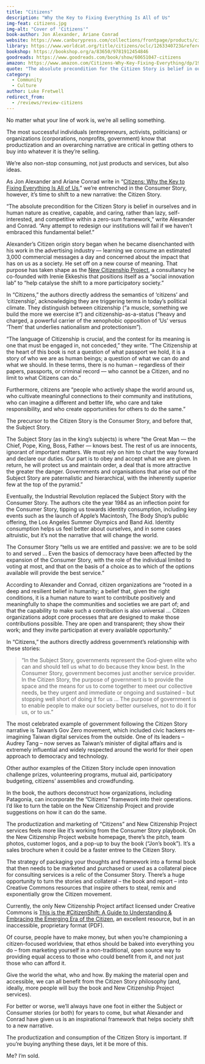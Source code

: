 ```yaml
---
title: "Citizens"
description: "Why the Key to Fixing Everything Is All of Us"
img-feat: citizens.jpg
img-alt: "Cover of 'Citizens'"
book-author: Jon Alexander, Ariane Conrad
website: https://www.canburypress.com/collections/frontpage/products/citizens-by-jon-alexander
library: https://www.worldcat.org/title/citizens/oclc/1263340723&referer=brief_results
bookshop: https://bookshop.org/a/83650/9781912454846
goodreads: https://www.goodreads.com/book/show/60651047-citizens
amazon: https://www.amazon.com/Citizens-Why-Key-Fixing-Everything/dp/191245484X
quote: "The absolute precondition for the Citizen Story is belief in ourselves and in human nature as creative, capable, and caring, rather than lazy, self-interested, and competitive within a zero-sum framework."
category:
  - Community
  - Culture
author: Luke Fretwell
redirect_from:
  - /reviews/review-citizens
---
```


No matter what your line of work is, we’re all selling something.

The most successful individuals (entrepreneurs, activists, politicians) or organizations (corporations, nonprofits, government) know that productization and an overarching narrative are critical in getting others to buy into whatever it is they’re selling.

We’re also non-stop consuming, not just products and services, but also ideas.

As Jon Alexander and Ariane Conrad write in “[Citizens: Why the Key to Fixing Everything Is All of Us](https://govfresh.com/books/citizens),” we’re entrenched in the Consumer Story, however, it’s time to shift to a new narrative: the Citizen Story.

“The absolute precondition for the Citizen Story is belief in ourselves and in human nature as creative, capable, and caring, rather than lazy, self-interested, and competitive within a zero-sum framework,” write Alexander and Conrad. “Any attempt to redesign our institutions will fail if we haven’t embraced this fundamental belief.”

Alexander’s Citizen origin story began when he became disenchanted with his work in the advertising industry — learning we consume an estimated 3,000 commercial messages a day and concerned about the impact that has on us as a society. He set off on a new course of meaning. That purpose has taken shape as the [New Citizenship Project](https://www.newcitizenship.org.uk/), a consultancy he co-founded with Irenie Ekkeshis that positions itself as a “social innovation lab” to “help catalyse the shift to a more participatory society.”

In “Citizens,” the authors directly address the semantics of ‘citizens’ and ‘citizenship’, acknowledging they are triggering terms in today’s political climate. They distinguish between citizenship (“a muscle, something we build the more we exercise it”) and citizenship-as-a-status (“heavy and charged, a powerful carrier of the xenophobic opposition of ‘Us’ versus ‘Them’ that underlies nationalism and protectionism”).

“The language of Citizenship is crucial, and the contest for its meaning is one that must be engaged in, not conceded,” they write. “The Citizenship at the heart of this book is not a question of what passport we hold, it is a story of who we are as human beings; a question of what we can do and what we should. In these terms, there is no human – regardless of their papers, passports, or criminal record — who cannot be a Citizen, and no limit to what Citizens can do.”

Furthermore, citizens are “people who actively shape the world around us, who cultivate meaningful connections to their community and institutions, who can imagine a different and better life, who care and take responsibility, and who create opportunities for others to do the same.”

The precursor to the Citizen Story is the Consumer Story, and before that, the Subject Story.

The Subject Story (as in the king’s subjects) is where “the Great Man — the Chief, Pope, King, Boss, Father — knows best. The rest of us are innocents, ignorant of important matters. We must rely on him to chart the way forward and declare our duties. Our part is to obey and accept what we are given. In return, he will protect us and maintain order, a deal that is more attractive the greater the danger. Governments and organisations that arise out of the Subject Story are paternalistic and hierarchical, with the inherently superior few at the top of the pyramid.”

Eventually, the Industrial Revolution replaced the Subject Story with the Consumer Story. The authors cite the year 1984 as an inflection point for the Consumer Story, tipping us towards identity consumption, including key events such as the launch of Apple’s Macintosh, The Body Shop’s public offering, the Los Angeles Summer Olympics and Band Aid. Identity consumption helps us feel better about ourselves, and in some cases altruistic, but it’s not the narrative that will change the world.

The Consumer Story “tells us we are entitled and passive: we are to be sold to and served … Even the basics of democracy have been affected by the expansion of the Consumer Story, with the role of the individual limited to voting at most, and that on the basis of a choice as to which of the options available will provide the best service.”

According to Alexander and Conrad, citizen organizations are “rooted in a deep and resilient belief in humanity; a belief that, given the right conditions, it is a human nature to want to contribute positively and meaningfully to shape the communities and societies we are part of; and that the capability to make such a contribution is also universal … Citizen organizations adopt core processes that are designed to make those contributions possible. They are open and transparent; they show their work; and they invite participation at every available opportunity.”

In “Citizens,” the authors directly address government’s relationship with these stories:


>“In the Subject Story, governments represent the God-given elite who can and should tell us what to do because they know best. In the Consumer Story, government becomes just another service provider. In the Citizen Story, the purpose of government is to provide the space and the means for us to come together to meet our collective needs, be they urgent and immediate or ongoing and sustained – but stopping well short of doing it for us … The purpose of government is to enable people to make our society better ourselves, not to do it for us, or to us.”

The most celebrated example of government following the Citizen Story narrative is Taiwan’s Gov Zero movement, which included civic hackers re-imagining Taiwan digital services from the outside. One of its leaders – Audrey Tang – now serves as Taiwan’s minister of digital affairs and is extremely influential and widely respected around the world for their open approach to democracy and technology.

Other author examples of the Citizen Story include open innovation challenge prizes, volunteering programs, mutual aid, participatory budgeting, citizens’ assemblies and crowdfunding.

In the book, the authors deconstruct how organizations, including Patagonia, can incorporate the ”Citizens” framework into their operations. I’d like to turn the table on the New Citizenship Project and provide suggestions on how it can do the same.

The productization and marketing of “Citizens” and New Citizenship Project services feels more like it’s working from the Consumer Story playbook. On the New Citizenship Project website homepage, there’s the pitch, team photos, customer logos, and a pop-up to buy the book (“Jon’s book”). It’s a sales brochure when it could be a faster entree to the Citizen Story.

The strategy of packaging your thoughts and framework into a formal book that then needs to be marketed and purchased or used as a collateral piece for consulting services is a relic of the Consumer Story. There’s a huge opportunity to turn the stories and collateral – the book and report – into Creative Commons resources that inspire others to steal, remix and exponentially grow the Citizen movement.

Currently, the only New Citizenship Project artifact licensed under Creative Commons is [This is the #CitizenShift: A Guide to Understanding & Embracing the Emerging Era of the Citizen](https://drive.google.com/file/d/1ce2qAxXjgw30KuuZTH9BKTw1xCUGV7Us/view), an excellent resource, but in an inaccessible, proprietary format (PDF).

Of course, people have to make money, but when you’re championing a citizen-focused worldview, that ethos should be baked into everything you do – from marketing yourself in a non-traditional, open source way to providing equal access to those who could benefit from it, and not just those who can afford it.

Give the world the what, who and how. By making the material open and accessible, we can all benefit from the Citizen Story philosophy (and, ideally, more people will buy the book and New Citizenship Project services).

For better or worse, we’ll always have one foot in either the Subject or Consumer stories (or both) for years to come, but what Alexander and Conrad have given us is an inspirational framework that helps society shift to a new narrative.

The productization and consumption of the Citizen Story is important. If you’re buying anything these days, let it be more of this.

Me? I’m sold.
